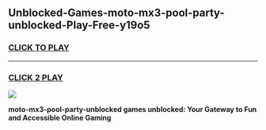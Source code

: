 
## Unblocked-Games-moto-mx3-pool-party-unblocked-Play-Free-y19o5
<h3>
<a href="https://premium76.site?title=moto-mx3-pool-party-unblocked&ref=23A">CLICK TO PLAY</a></h3>
<hr>

<h3>
<a href="https://premium76.site?title=moto-mx3-pool-party-unblocked&ref=23A">CLICK 2 PLAY</a>
  
</h3>

<a href="https://premium76.site?title=moto-mx3-pool-party-unblocked&ref=23A"><img src="https://clearcache.store/games.png"></a>


**moto-mx3-pool-party-unblocked games unblocked: Your Gateway to Fun and Accessible Online Gaming**
